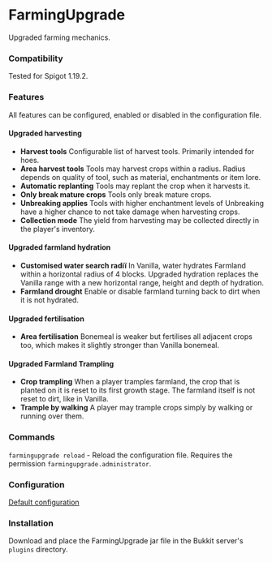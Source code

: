 # FarmingUpgrade

Upgraded farming mechanics.

### Compatibility

Tested for Spigot 1.19.2.

### Features

All features can be configured, enabled or disabled in the configuration file.

#### Upgraded harvesting

- **Harvest tools** Configurable list of harvest tools. Primarily intended for hoes.
- **Area harvest tools** Tools may harvest crops within a radius. Radius depends on quality of tool, such as material, enchantments or item lore.
- **Automatic replanting** Tools may replant the crop when it harvests it.
- **Only break mature crops** Tools only break mature crops.
- **Unbreaking applies** Tools with higher enchantment levels of Unbreaking have a higher chance to not take damage when harvesting crops.
- **Collection mode** The yield from harvesting may be collected directly in the player's inventory.

#### Upgraded farmland hydration

- **Customised water search radiï** In Vanilla, water hydrates Farmland within a horizontal radius of 4 blocks.
Upgraded hydration replaces the Vanilla range with a new horizontal range, height and depth of hydration.
- **Farmland drought** Enable or disable farmland turning back to dirt when it is not hydrated.

#### Upgraded fertilisation

- **Area fertilisation** Bonemeal is weaker but fertilises all adjacent crops too, which makes it slightly stronger than Vanilla bonemeal.

#### Upgraded Farmland Trampling

- **Crop trampling** When a player tramples farmland, the crop that is planted on it is reset to its first growth stage.
The farmland itself is not reset to dirt, like in Vanilla.
- **Trample by walking** A player may trample crops simply by walking or running over them.

### Commands

`farmingupgrade reload` - Reload the configuration file. Requires the permission `farmingupgrade.administrator`.

### Configuration

[Default configuration](https://github.com/Torm/FarmingUpgrade/blob/master/src/main/resources/config.yml)

### Installation

Download and place the FarmingUpgrade jar file in the Bukkit server's `plugins` directory.
